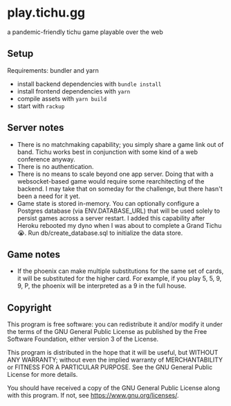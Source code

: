 # play.tichu.gg
a pandemic-friendly tichu game playable over the web

## Setup

Requirements: bundler and yarn

 * install backend dependencies with `bundle install`
 * install frontend dependencies with `yarn`
 * compile assets with `yarn build`
 * start with `rackup`

## Server notes

 * There is no matchmaking capability; you simply share a game link out of band. Tichu works best in conjunction with some kind of a web conference anyway.
 * There is no authentication. 
 * There is no means to scale beyond one app server. Doing that with a websocket-based game would require some rearchitecting of the backend. I may take that on someday for the challenge, but there hasn't been a need for it yet.
 * Game state is stored in-memory. You can optionally configure a Postgres database (via ENV.DATABASE_URL) that will be used solely to persist games across a server restart. I added this capability after Heroku rebooted my dyno when I was about to complete a Grand Tichu 😭. Run db/create_database.sql to initialize the data store.
 
## Game notes

 * If the phoenix can make multiple substitutions for the same set of cards, it will be substituted for the higher card. For example, if you play 5, 5, 9, 9, P, the phoenix will be interpreted as a 9 in the full house.

## Copyright

This program is free software: you can redistribute it and/or modify
it under the terms of the GNU General Public License as published by
the Free Software Foundation, either version 3 of the License.

This program is distributed in the hope that it will be useful,
but WITHOUT ANY WARRANTY; without even the implied warranty of
MERCHANTABILITY or FITNESS FOR A PARTICULAR PURPOSE.  See the
GNU General Public License for more details.

You should have received a copy of the GNU General Public License
along with this program.  If not, see <https://www.gnu.org/licenses/>.

